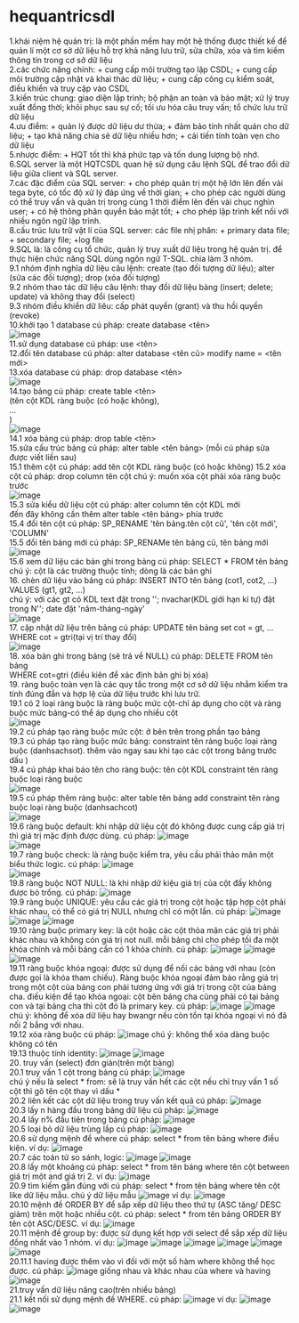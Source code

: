# hequantricsdl
  1.khái niệm hệ quản trị: là một phần mềm hay một hệ thống được thiết kế để quản lí một cơ sở dữ liệu hỗ trợ khả năng lưu trữ, sửa chữa, xóa và tìm kiếm thông tin trong cơ sở dữ liệu    
  2.các chức năng chính: + cung cấp môi trường tạo lập CSDL; + cung cấp môi trường cập nhật và khai thác dữ liệu; + cung cấp công cụ kiểm soát, điều khiển và truy cập vào CSDL  
  3.kiến trúc chung: giao diện lập trình; bộ phận an toàn và bảo mật; xử lý truy xuất đồng thời; khôi phục sau sự cố; tối ưu hóa câu truy vấn; tổ chức lưu trữ dữ liệu  
  4.ưu điểm: + quản lý được dữ liệu dư thừa; + đảm bảo tính nhất quán cho dữ liệu; + tạo khả năng chia sẻ dữ liệu nhiều hơn; + cải tiến tính toàn vẹn cho dữ liệu  
  5.nhược điểm: + HQT tốt thì khá phức tạp và tốn dung lượng bộ nhớ.  
  6.SQL server là một HQTCSDL quan hệ sử dụng câu lệnh SQL để trao đổi dữ liệu giữa client và SQL server.  
  7.các đặc điểm của SQL server: + cho phép quản trị một hệ lớn lên đến vài tega byte, có tốc độ xử lý đáp ứng về thời gian; + cho phép các người dùng có thể truy vấn và quản trị trong cùng 1 thời điểm lên đến vài chục nghìn user; + có hệ thông phân quyền bảo mật tốt; + cho phép lập trình kết nối với nhiều ngôn ngữ lập trình.  
  8.cấu trúc lưu trữ vật lí của SQL server: các file nhị phân: + primary data file; + secondary file; +log file  
  9.SQL là: là công cụ tổ chức, quản lý truy xuất dữ liệu trong hệ quản trị. để thực hiện chức năng SQL dùng ngôn ngữ T-SQL. chia làm 3 nhóm.  
  9.1 nhóm định nghĩa dữ liệu câu lệnh: create (tạo đối tượng dữ liệu); alter (sửa các đối tượng); drop (xóa đối tượng)  
  9.2 nhóm thao tác dữ liệu câu lệnh: thay đổi dữ liệu bảng (insert; delete; update) và không thay đổi (select)  
  9.3 nhóm điều khiển dữ liêu: cấp phát quyền (grant) và thu hồi quyền (revoke)  
  10.khởi tạo 1 database cú pháp: create database <tên>  
  ![image](https://github.com/nbn-03/hequantricsdl/assets/98254107/a85aac3d-c574-44a5-a028-8b94a53a659c)  
  11.sử dụng database cú pháp: use <tên>  
  12.đổi tên database cú pháp: alter database <tên cũ> modify name = <tên mới>  
  13.xóa database cú pháp: drop database <tên>  
  ![image](https://github.com/nbn-03/hequantricsdl/assets/98254107/201fa2d4-d949-420d-b132-57f59d2815d1)  
  14.tạo bảng cú pháp: create table <tên>  
                       (tên cột KDL ràng buộc (có hoặc không),  
                        ...  
                        )  
  ![image](https://github.com/nbn-03/hequantricsdl/assets/98254107/7881286a-ae8b-47e1-a27c-59a0d4bdd51c)  
  14.1 xóa bảng cú pháp: drop table <tên>  
  15.sửa cấu trúc bảng cú pháp: alter table <tên bảng> (mỗi cú pháp sửa được viết liền sau)  
  15.1 thêm cột cú pháp: add tên cột KDL ràng buộc (có hoặc không) 
  15.2 xóa cột cú pháp: drop column tên cột chú ý: muốn xóa cột phải xóa ràng buộc trước  
  ![image](https://github.com/nbn-03/hequantricsdl/assets/98254107/207fa27b-839a-4a28-a79c-0c2465cfe586)  
  15.3 sửa kiểu dữ liệu cột cú pháp: alter column tên cột KDL mới  
  đến đây không cần thêm alter table <tên bảng> phía trước  
  15.4 đổi tên cột cú pháp: SP_RENAME 'tên bảng.tên cột cũ', 'tên cột mới', 'COLUMN'  
  15.5 đổi tên bảng mới cú pháp: SP_RENAMe tên bảng cũ, tên bảng mới  
  ![image](https://github.com/nbn-03/hequantricsdl/assets/98254107/cb5d3448-d922-49e5-a0c6-9a8fd2e88043)  
  15.6 xem dữ liệu các bản ghi trong bảng cú pháp: SELECT * FROM tên bảng  
  chú ý: cột là các trường thuộc tính; dòng là các bản ghi  
  16. chèn dữ liệu vào bảng cú pháp: INSERT INTO tên bảng (cot1, cot2, ...)  
                                    VALUES (gt1, gt2, ...)  
      chú ý: với các gt có KDL text đặt trong ''; nvachar(KDL giới hạn kí tự) đặt trong N''; date đặt 'năm-tháng-ngày'  
  ![image](https://github.com/nbn-03/hequantricsdl/assets/98254107/04c25c78-907b-4446-90a8-503b0a48a74d)  
  17. cập nhật dữ liệu trên bảng cú pháp: UPDATE tên bảng set cot = gt, ...  
                                          WHERE cot = gtri(tại vị trí thay đổi)  
  ![image](https://github.com/nbn-03/hequantricsdl/assets/98254107/8f14096f-6abe-4cbb-a0f1-c0706d2a48fd)  
  18. xóa bản ghi trong bảng (sẽ trả về NULL) cú pháp: DELETE FROM tên bảng  
                                                       WHERE cot=gtri (điều kiên để xác định bản ghi bị xóa)  
  19. ràng buộc toàn vẹn là các quy tắc trong một cơ sở dữ liệu nhằm kiểm tra tính đúng đắn và hợp lệ của dữ liệu trước khi lưu trữ.  
  19.1 có 2 loại ràng buộc là ràng buộc mức cột-chỉ áp dụng cho cột và ràng buộc mức bảng-có thể áp dụng cho nhiều cột  
  ![image](https://github.com/nbn-03/hequantricsdl/assets/98254107/ecb0c04e-5484-4d1c-8e60-9fb1c0ef8434)  
  19.2 cú pháp tạo ràng buộc mức cột: ở bên trên trong phần tạo bảng  
  19.3 cú pháp tạo ràng buộc mức bảng: constraint tên ràng buộc loại ràng buộc (danhsachsot). thêm vào ngay sau khi tạo các cột trong bảng trước dấu )  
  19.4 cú pháp khai báo tên cho ràng buộc: tên cột KDL constraint tên ràng buộc loại ràng buộc  
  ![image](https://github.com/nbn-03/hequantricsdl/assets/98254107/b0d14e68-4a4f-48c2-a909-98af044dba8a)  
  19.5 cú pháp thêm ràng buộc: alter table tên bảng add constraint tên ràng buộc loại ràng buộc (danhsachcot)  
  ![image](https://github.com/nbn-03/hequantricsdl/assets/98254107/4839ed20-1189-40d4-919a-47c93b6bb3ab)  
  19.6 ràng buộc default: khi nhập dữ liệu cột đó không được cung cấp giá trị thì giá trị mặc định được dùng. cú pháp: ![image](https://github.com/nbn-03/hequantricsdl/assets/98254107/c04ab15d-e9af-4c90-ae74-1a3700bbea51)  
 ![image](https://github.com/nbn-03/hequantricsdl/assets/98254107/f6207f39-f616-42c3-ae7e-176ab8cec7e5)  
  19.7 ràng buộc check: là ràng buộc kiểm tra, yêu cầu phải thảo mãn một biểu thức logic. cú pháp: ![image](https://github.com/nbn-03/hequantricsdl/assets/98254107/62606db0-439f-4f93-96ef-a6c569606ac5)  
![image](https://github.com/nbn-03/hequantricsdl/assets/98254107/a253918b-03d4-4d19-a5fb-8c7d111f1538)  
  19.8 ràng buộc NOT NULL: là khi nhập dữ kiệu giá trị của cột đấy không được bỏ trống. cú pháp: ![image](https://github.com/nbn-03/hequantricsdl/assets/98254107/546027e4-2c52-4dc9-ad13-65759e2c63fa)  
  19.9 ràng buộc UNIQUE: yêu cầu các giá trị trong cột hoặc tập hợp cột phải khác nhau, có thể có giá trị NULL nhưng chỉ có một lần. cú pháp: ![image](https://github.com/nbn-03/hequantricsdl/assets/98254107/4decb52e-9fd2-44a6-a777-c1d439839609)  ![image](https://github.com/nbn-03/hequantricsdl/assets/98254107/1f10c2ff-0111-4999-9ea0-20ef5302841f)  ![image](https://github.com/nbn-03/hequantricsdl/assets/98254107/1afd746e-8778-443a-b6f6-17206b4f6630)  
  19.10 ràng buộc primary key: là cột hoặc các cột thỏa mãn các giá trị phải khác nhau và không cón giá trị not null. mỗi bảng chỉ cho phép tối đa một khóa chính và mỗi bảng cần có 1 khóa chính. cú pháp: ![image](https://github.com/nbn-03/hequantricsdl/assets/98254107/e067dd78-9ae3-4b73-9a98-ddb261f19ee7)  ![image](https://github.com/nbn-03/hequantricsdl/assets/98254107/42363db0-7680-4914-b3d0-5a48d3e83a0f)  
![image](https://github.com/nbn-03/hequantricsdl/assets/98254107/690ddca5-ad2b-41e9-bf7a-4c4bdec77706)  
  19.11 ràng buộc khóa ngoại: được sử dụng để nối các bảng với nhau (còn được gọi là khóa tham chiếu). Ràng buộc khóa ngoại đảm bảo rằng giá trị trong một cột của bảng con phải tương ứng với giá trị trong cột của bảng cha. điều kiện để tạo khóa ngoại: cột bên bảng cha cũng phải có tại bảng con và tại bảng cha thì cột đó là primary key. cú pháp: ![image](https://github.com/nbn-03/hequantricsdl/assets/98254107/414eedd6-c65d-415e-8595-5da76358d7a0)  ![image](https://github.com/nbn-03/hequantricsdl/assets/98254107/0e35cada-2569-4a50-8c25-07b4fc062f90)  
  chú ý: không để xóa dữ liệu hay bwangr nếu còn tồn tại khóa ngoại vì nó đã nối 2 bẳng với nhau.  
  19.12 xóa ràng buộc cú pháp: ![image](https://github.com/nbn-03/hequantricsdl/assets/98254107/e9ce8c92-d999-44f5-b231-59391e8e4e7e)  chú ý: không thể xóa dàng buộc không có tên  
  19.13 thuộc tính identity: ![image](https://github.com/nbn-03/hequantricsdl/assets/98254107/aa8a86ee-26d7-45dd-8017-aee44cb309e4)  ![image](https://github.com/nbn-03/hequantricsdl/assets/98254107/b0ed4927-8d73-4b73-96be-d852cf4a71e4)  
  20. truy vấn (select) đơn giản(trên một bảng)  
  20.1 truy vấn 1 cột trong bảng cú pháp: ![image](https://github.com/nbn-03/hequantricsdl/assets/98254107/733917d5-b658-4ccb-87fd-4dbe79be70e7)  
  chú ý nếu là select * from: sẽ là truy vấn hết các cột nếu chỉ truy vấn 1 số cột thì gõ tên cột thay vì dấu *   
  20.2 liên kết các cột dữ liệu trong truy vấn kết quả cú pháp: ![image](https://github.com/nbn-03/hequantricsdl/assets/98254107/07157c61-852f-4dfb-bf01-bd223eea0965)  
  20.3 lấy n hàng đầu trong bảng dữ liệu cú pháp: ![image](https://github.com/nbn-03/hequantricsdl/assets/98254107/fe5b7b5c-02c8-4552-b88a-c677d4fe9a4c)  
  20.4 lấy n% đầu tiên trong bảng cú pháp: ![image](https://github.com/nbn-03/hequantricsdl/assets/98254107/6069f3e6-e08f-4ad3-8017-f4288f831881)  
  20.5 loại bỏ dữ liệu trùng lắp cú pháp: ![image](https://github.com/nbn-03/hequantricsdl/assets/98254107/aeb68605-f7b8-428a-8cf3-c6e51124c433)  
  20.6 sử dụng mệnh đề where cú pháp: select * from tên bảng where điều kiện. ví dụ: ![image](https://github.com/nbn-03/hequantricsdl/assets/98254107/1c5d4400-84d5-451f-93cf-dfaccd396607)  
  20.7 các toán tử so sánh, logic: ![image](https://github.com/nbn-03/hequantricsdl/assets/98254107/83047169-1fe9-48b9-a11b-27e2e68fe0a4)  ![image](https://github.com/nbn-03/hequantricsdl/assets/98254107/5640a1ad-1a0d-4ad6-b2e6-103e3499abdf)  
  20.8 lấy một khoảng cú pháp: select * from tên bảng where tên cột between giá trị một and giá trị 2. ví dụ: ![image](https://github.com/nbn-03/hequantricsdl/assets/98254107/31740942-7f91-40f4-a77f-1fec20284084)  
  20.9 tìm kiếm gần đúng với cú pháp: select * from tên bảng where tên cột like dữ liệu mẫu. chú ý dữ liệu mẫu ![image](https://github.com/nbn-03/hequantricsdl/assets/98254107/48b47299-e078-4ac7-b68b-bda5449931c9)  ví dụ: ![image](https://github.com/nbn-03/hequantricsdl/assets/98254107/303e3692-9832-41dc-8e04-7178fb8adff3)  
  20.10 mệnh đề ORDER BY để sắp xếp dữ liệu theo thứ tự (ASC tăng/ DESC giảm) trên một hoặc nhiều cột. cú pháp: select * from tên bảng ORDER BY tên cột ASC/DESC. ví dụ: ![image](https://github.com/nbn-03/hequantricsdl/assets/98254107/9f8de280-e119-4973-88d1-8caf360b0bf7)  
  20.11 mệnh đề group by: được sử dụng kết hợp với select để sắp xếp dữ liệu đồng nhất vào 1 nhóm. ví dụ: ![image](https://github.com/nbn-03/hequantricsdl/assets/98254107/1730cd4e-a84e-42dc-82c6-f70498092e9b)  ![image](https://github.com/nbn-03/hequantricsdl/assets/98254107/58e52c92-c75a-4fb2-af79-40ec442bd6e7)  ![image](https://github.com/nbn-03/hequantricsdl/assets/98254107/86a8745b-fe66-43cf-8587-67adcfe77b7b)  ![image](https://github.com/nbn-03/hequantricsdl/assets/98254107/1f78b110-466a-4d05-a7a8-aafc035d4a3b)  ![image](https://github.com/nbn-03/hequantricsdl/assets/98254107/6364d40d-81e4-494a-a164-913d7a57fc33)  ![image](https://github.com/nbn-03/hequantricsdl/assets/98254107/37b75e8e-0333-43bb-a0d9-f531d8a83f23)  
  20.11.1 having được thêm vào vì đối với một số hàm where không thể học được. cú pháp: ![image](https://github.com/nbn-03/hequantricsdl/assets/98254107/fcd5fcab-b740-4c6c-8ff8-335bfc64bc13)  giống nhau và khác nhau của where và having  ![image](https://github.com/nbn-03/hequantricsdl/assets/98254107/be398bcd-a851-4b4d-b338-2e1e3dafd43b)  
  21.truy vấn dữ liệu nâng cao(trên nhiều bảng)  
  21.1 kết nối sử dụng mệnh đề WHERE. cú pháp: ![image](https://github.com/nbn-03/hequantricsdl/assets/98254107/ed2fd093-0c2c-4c5a-95fc-366111487219)
  ví dụ: ![image](https://github.com/nbn-03/hequantricsdl/assets/98254107/c8de66f5-5981-4aef-a9e8-67720b162871)  ![image](https://github.com/nbn-03/hequantricsdl/assets/98254107/33a82db5-e02a-4bd9-abc9-af2cde781d31)  
  


